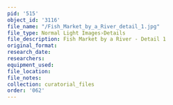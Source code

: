 ```yaml
---
pid: '515'
object_id: '3116'
file_name: "/Fish_Market_by_a_River_detail_1.jpg"
file_type: Normal Light Images›Details
file_description: Fish Market by a River - Detail 1
original_format:
research_date:
researchers:
equipment_used:
file_location:
file_notes:
collection: curatorial_files
order: '062'
---
```

